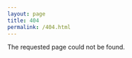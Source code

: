 ```yaml
---
layout: page
title: 404
permalink: /404.html
---
```


<p>The requested page could not be found.</p>
